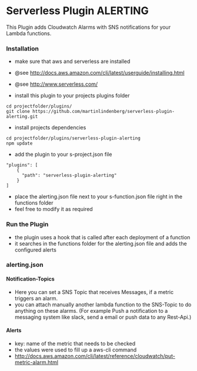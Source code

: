 Serverless Plugin ALERTING
==========================

This Plugin adds Cloudwatch Alarms with SNS notifications for your Lambda functions.

### Installation

 - make sure that aws and serverless are installed
 - @see http://docs.aws.amazon.com/cli/latest/userguide/installing.html
 - @see http://www.serverless.com/

 - install this plugin to your projects plugins folder
 ```
cd projectfolder/plugins/
git clone https://github.com/martinlindenberg/serverless-plugin-alerting.git
 ```

 - install projects dependencies
 ```
 cd projectfolder/plugins/serverless-plugin-alerting
 npm update
 ```

 - add the plugin to your s-project.json file

```
"plugins": [
    {
      "path": "serverless-plugin-alerting"
    }
]
```

 - place the alerting.json file next to your s-function.json file right in the functions folder
 - feel free to modify it as required

### Run the Plugin

 - the plugin uses a hook that is called after each deployment of a function
 - it searches in the functions folder for the alerting.json file and adds the configured alerts


### alerting.json

#### Notification-Topics

 - Here you can set a SNS Topic that receives Messages, if a metric triggers an alarm.
 - you can attach manually another lambda function to the SNS-Topic to do anything on these alarms.
 (For example Push a notification to a messaging system like slack, send a email or push data to any Rest-Api.)

#### Alerts

 - key: name of the metric that needs to be checked
 - the values were used to fill up a aws-cli command
 - http://docs.aws.amazon.com/cli/latest/reference/cloudwatch/put-metric-alarm.html